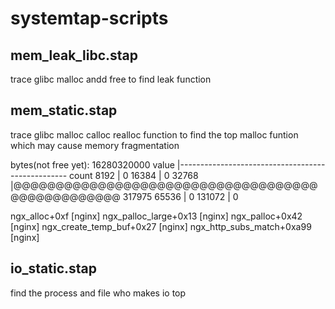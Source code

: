 # systemtap-scripts
## mem_leak_libc.stap
trace glibc malloc andd free to find leak function



## mem_static.stap
trace glibc malloc calloc realloc function to find the top malloc funtion which may cause memory fragmentation

bytes(not free yet): 16280320000
 value |-------------------------------------------------- count
  8192 |                                                        0
 16384 |                                                        0
 32768 |@@@@@@@@@@@@@@@@@@@@@@@@@@@@@@@@@@@@@@@@@@@@@@@@@  317975
 65536 |                                                        0
131072 |                                                        0

ngx_alloc+0xf [nginx]
ngx_palloc_large+0x13 [nginx]
ngx_palloc+0x42 [nginx]
ngx_create_temp_buf+0x27 [nginx]
ngx_http_subs_match+0xa99 [nginx]

## io_static.stap
find the process and file who makes io top 
